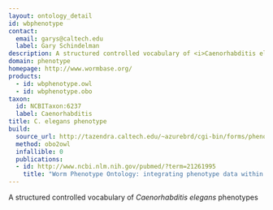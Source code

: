 ```yaml
---
layout: ontology_detail
id: wbphenotype
contact:
  email: garys@caltech.edu
  label: Gary Schindelman
description: A structured controlled vocabulary of <i>Caenorhabditis elegans</i> phenotypes
domain: phenotype
homepage: http://www.wormbase.org/
products:
  - id: wbphenotype.owl
  - id: wbphenotype.obo
taxon:
  id: NCBITaxon:6237
  label: Caenorhabditis
title: C. elegans phenotype
build:
  source_url: http://tazendra.caltech.edu/~azurebrd/cgi-bin/forms/phenotype_ontology_obo.cgi
  method: obo2owl
  infallible: 0
  publications:
  - id: http://www.ncbi.nlm.nih.gov/pubmed/?term=21261995
    title: "Worm Phenotype Ontology: integrating phenotype data within and beyond the C. elegans community."
---
```


A structured controlled vocabulary of <i>Caenorhabditis elegans</i> phenotypes
